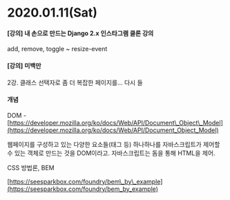 # 2020.01.11\(Sat\)

#### \[강의\] **내 손으로 만드는 Django 2.x 인스타그램 클론 강의** 

add, remove, toggle ~ resize-event

#### \[강의\] 미백만

2강. 클래스 선택자로 좀 더 복잡한 페이지를... 다시 들



#### 개념

DOM - [https://developer.mozilla.org/ko/docs/Web/API/Document\_Object\_Model](https://developer.mozilla.org/ko/docs/Web/API/Document_Object_Model)

웹페이지를 구성하고 있는 다양한 요소들\(태그 등\) 하나하나를 자바스크립트가 제어할 수 있는 객체로 만드는 것을 DOM이라고. 자바스크립트는 돔을 통해 HTML을 제어.



CSS 방법론, BEM

[https://seesparkbox.com/foundry/bem\_by\_example](https://seesparkbox.com/foundry/bem_by_example)

